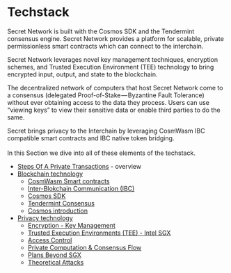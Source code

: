 # Techstack

Secret Network is built with the Cosmos SDK and the Tendermint consensus engine. Secret Network provides a platform for scalable, private permissionless smart contracts which can connect to the interchain.&#x20;

Secret Network leverages novel key management techniques, encryption schemes, and Trusted Execution Environment (TEE) technology to bring encrypted input, output, and state to the blockchain.

The decentralized network of computers that host Secret Network come to a consensus (delegated Proof-of-Stake — Byzantine Fault Tolerance) without ever obtaining access to the data they process. Users can use “viewing keys” to view their sensitive data or enable third parties to do the same.

Secret brings privacy to the Interchain by leveraging CosmWasm IBC compatible smart contracts and IBC native token bridging.\
\
In this Section we dive into all of these elements of the techstack.

* [Steps Of A Private Transactions](detailed-steps-of-a-private-transaction.md) - overview
* [Blockchain technology](../secret-network-overview/blockchain-technology/)
  * [CosmWasm Smart contracts](../secret-network-overview/blockchain-technology/cosmwasm.md)
  * [Inter-Blokchain Communication (IBC)](../secret-network-overview/blockchain-technology/ibc.md)
  * [Cosmos SDK](../secret-network-overview/blockchain-technology/cosmos-sdk.md)
  * [Tendermint Consensus](../secret-network-overview/blockchain-technology/tendermint.md)
  * [Cosmos introduction](../secret-network-overview/blockchain-technology/cosmos-basics.md)
* [Privacy technology](../secret-network-overview/privacy-technology/)
  * [Encryption - Key Management](../secret-network-overview/privacy-technology/encryption-key-management/)&#x20;
  * [Trusted Execution Environments (TEE) - Intel SGX](../secret-network-overview/privacy-technology/intel-sgx/)
  * [Access Control](../secret-network-overview/privacy-technology/access-control/)&#x20;
  * [Private Computation & Consensus Flow](../secret-network-overview/privacy-technology/private-computation-and-consensus-flow/)
  * [Plans Beyond SGX](../secret-network-overview/privacy-technology/plans-beyond-sgx.md)
  * [Theoretical Attacks](../secret-network-overview/privacy-technology/theoretical-attacks.md)
